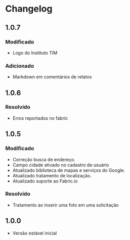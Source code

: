 ﻿# Changelog
 
## 1.0.7

### Modificado
- Logo do Instituto TIM

### Adicionado
- Markdown em comentários de relatos

## 1.0.6

### Resolvido
- Erros reportados no fabric

## 1.0.5

### Modificado

- Correção busca de endereço.
- Campo cidade ativado no cadastro de usuário
- Atualizado biblioteca de mapas e serviços do Google.
- Atualizado tratamento de localização.
- Atualizado suporte ao Fabric.io

### Resolvido

- Tratamento ao inserir uma foto em uma solicitação

## 1.0.0
- Versão estável inicial